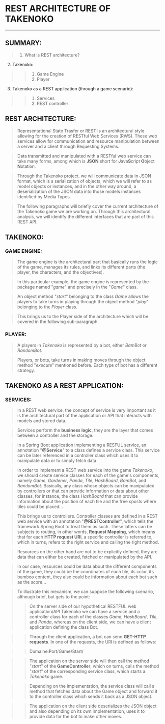 # REST ARCHITECTURE OF TAKENOKO
---

## SUMMARY:
> 1. What is REST architecture?
2. Takenoko:
>> 1. Game Engine
>> 2. Player
3. Takenoko as a REST application (through a game scenario):
>> 1. Services
>> 2. REST controller

## REST ARCHITECTURE:
> Representational State Trasfer or REST is an architectural style allowing for the creation of RESTful Web Services (RWS). These web services allow for communication and resource manipulation between a server and a client through Requesting Systems.

> Data transmitted and manipulated with a RESTful web service can take many forms, among which is **JSON** short for **J**ava**S**cript **O**bject **N**otation.

> Through the Takenoko project, we will communicate data in JSON format, which is a serialization of objects, which we will refer to as model objects or instances, and in the other way around, a deserialization of the JSON data into those models instances identified by Media Types.

> The following paragraphs will briefly cover the current architecture of the Takenoko game we are working on. Through this architectural analysis, we will identify the different interfaces that are part of this REST API.

## TAKENOKO:
### GAME ENGINE:
> The game engine is the architectural part that basically runs the logic of the game, manages its rules, and links its different parts (the player, the characters, and the objectives).

> In this particular example, the game engine is represented by the package named "*game*" and precisely in the "*Game*" class.

> An object method "*start*" belonging to the class *Game* allows the players to take turns in playing through the object method "*play*" belonging to the *Player* class.

> This brings us to the Player side of the architecture which will be covered in the following sub-paragraph.

### PLAYER:
> A players in *Takenoko* is represented by a bot, either *BamBot* or *RandomBot*.

> Players, or bots, take turns in making moves through the object method "*execute*" mentioned before. Each type of bot has a different strategy.

## TAKENOKO AS A REST APPLICATION:
### SERVICES:
> In a REST web service, the concept of service is very important as it is the architectural part of the application or API that interacts with models and stored data.

> Services perform the **business logic**, they are the layer that comes between a controller and the storage.

> In a Spring Boot application implementing a RESFUL service, an annotation "**@Service**" to a class defines a service class. This service can be later referenced in a controller class which uses it to manipulate data or to simply fetch data.

> In order to implement a REST web service into the game *Takenoko*, we should create service classes for each of the game's components, namely *Game*, *Gardener*, *Panda*, *Tile*, *HashBoard*, *BamBot*, and *RandomBot*. Basically, any class whose objects can be manipulated by controllers or that can provide information or data about other classes, for instance, the class *HashBoard* that can provide information about the position of each tile and the free sposts where tiles could be placed...

> This brings us to controllers. Controller classes are defined in a REST web service with an annotation "**@RESTController**", which tells the framework Spring Boot to treat them as such. These latters can be subjects to routing, in other words, **Request Mapping**, which means that for each **HTTP request URI**, a specific controller is referred to, which in turns, refers to the right service and calling the right method.

> Resources on the other hand are not to be explicitly defined, they are data that can either be created, fetched or manipulated by the API.

> In our case, resources could be data about the different components of the game, they could be the coordinates of each tile, its color, its bamboo content, they also could be information about each bot such as the score...

> To illustrate this mecanism, we can suppose the following scenario, although brief, but gets to the point:
>> On the server side of our hypothetical RESTFUL web application/API Takenoko we can have a service and a controller class for each of the classes *Game*, *HashBoard*, *Tile*, and *Panda*, whereas on the client side, we can have a client application defining the class Bot.

>> Through the client application, a bot can send **GET-HTTP requests**. In one of the requests, the URI is defined as follows:

>> Domaine:Port/Game/Start/

>> The application on the server side will then call the method "*start*" of the **GameController**, which on turns, calls the method "*start*" of the corresponding service class, which starts a *Takenoko* game.

>> Depending on the implementation, the service class will call a method that fetches data about the Game object and forward it to the controller class which sends it back as a JSON object.

>> The application on the client side deserializes the JSON object and also depending on its own implementation, uses it to provide data for the bot to make other moves.
